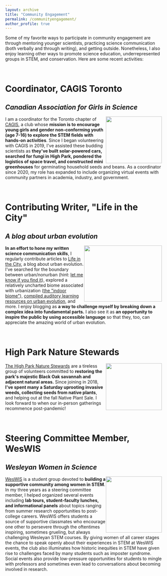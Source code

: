 ```yaml
---
layout: archive
title: "Community Engagement"
permalink: /communityengagement/
author_profile: true
---
```


Some of my favorite ways to participate in community engagement are through mentoring younger scientists, practicing science communication (both verbally and through writing), and getting outside. Nonetheless, I also enjoy learning other ways to promote science education, underrepresented groups in STEM, and conservation. Here are some recent activities:  

<br />

# Coordinator, CAGIS Toronto
## *Canadian Association for Girls in Science*

<div class="fade-in-image">
  <img style="float: right;" src="https://girlsinscience.ca/wp-content/uploads/2018/08/Cagis_logo_colour.jpg" width="180" height="150" >
</div>

I am a coordinator for the Toronto chapter of [CAGIS](https://girlsinscience.ca/what-is-cagis/), a club whose **mission is to encourage young girls and gender non-conforming youth (age 7-16) to explore the STEM fields with hands-on activities**. Since I began volunteering with CAGIS in 2019, I've assisted these budding scientists as **they've built solar-powered cars, searched for fungi in High Park, pondered the logistics of space travel, and constructed mini greenhouses** for germinating household seeds and beans. As a coordinator since 2020, my role has expanded to include organizing virtual events with community partners in academia, industry, and government.  

<br />

# Contributing Writer, "Life in the City"
## *A blog about urban evolution*

<div class="fade-in-image">
  <img style="float: right;" src="https://i0.wp.com/urbanevolution-litc.com/wp-content/uploads/2021/10/Ameiva_LITC-01.png?w=900&ssl=1" width="250" height="180" >
</div>

**In an effort to hone my written science communication skills**, I regularly contribute articles to [Life in the City](https://urbanevolution-litc.com/author/sophie-breitbart/), a blog about urban evolution. I've searched for the boundary between urban/nonurban (hint: [let me know if you find it](https://urbanevolution-litc.com/2019/07/30/urbanization-beyond-where-the-sidewalk-ends/)), explored a relatively uncharted biome associated with urbanization ([the "indoor biome"](https://urbanevolution-litc.com/2019/09/03/what-is-the-indoor-biome/)), [compiled auditory learning resources on urban evolution](https://urbanevolution-litc.com/2018/12/14/audible-resources-for-urban-evolution/), and more. I enjoy blogging as **a way to challenge myself by breaking down a complex idea into fundamental parts.** I also see it as **an opportunity to inspire the public by using accessible language** so that they, too, can appreciate the amazing world of urban evolution.

<br />

# High Park Nature Stewards

<div class="fade-in-image">
  <img style="float: right;" src="https://encrypted-tbn0.gstatic.com/images?q=tbn%3AANd9GcQ5N8YDSEl7F-yda5Hxqbvd7HCP8IKMSMqmdg&usqp=CAU
" width="180" height="150" >
</div>

[The High Park Nature Stewards](http://www.highparknature.org/wiki/wiki.php?n=VolunteerOpportunities.AboutTheVSP) are a tireless group of volunteers committed to **restoring the park's majestic Black Oak savannah and adjacent natural areas.** Since joining in 2018, **I've spent many a Saturday uprooting invasive weeds, collecting seeds from native plants**, and helping out at the fall Native Plant Sale. I look forward to when our in-person gatherings recommence post-pandemic!

<br />

# Steering Committee Member, WesWIS
## *Wesleyan Women in Science*

<div class="fade-in-image">
  <img style="float: right;" src="https://www.courseleaf.com/gallery/Wesleyan-University-400x400.jpg" width="180" height="180" >
</div>

[WesWIS](https://www.wesleyan.edu/wis/index.html) is a student group devoted to **building a supportive community among women in STEM**. In my three years as a steering committee member, I helped organized several events including **lab tours, student-faculty lunches, and informational panels** about topics ranging from summer research opportunities to post-college careers. WesWIS offers students a source of supportive classmates who encourage one other to persevere through the oftentimes inspiring, sometimes grueling, but always challenging Wesleyan STEM courses. By giving women of all career stages the chance to speak openly about their experiences in STEM at WesWIS events, the club also illuminates how historic inequities in STEM have given rise to challenges faced by many students such as imposter syndrome. Social events also provide low-pressure opportunities for students to mingle with professors and sometimes even lead to conversations about becoming involved in research.
